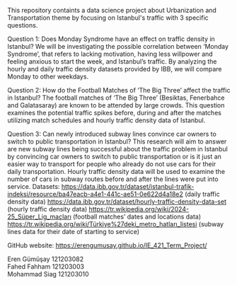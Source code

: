 This repository containts a data science project about Urbanization and Transportation theme by focusing on Istanbul's traffic with 3 specific questions.

Question 1: Does Monday Syndrome have an effect on traffic density in Istanbul?
We will be investigating the possible correlation between ‘Monday Syndrome’, that refers to lacking motivation, having less willpower and feeling anxious to start the week, and Istanbul’s traffic. By analyzing the hourly and daily traffic density datasets provided by IBB, we will compare Monday to other weekdays.

Question 2: How do the Football Matches of ‘The Big Three’ affect the traffic in Istanbul?
The football matches of ‘The Big Three’ (Besiktas, Fenerbahce and Galatasaray) are known to be attended by large crowds. This question examines the potential traffic spikes before, during and after the matches utilizing match schedules and hourly traffic density data of Istanbul.

Question 3: Can newly introduced subway lines convince car owners to switch to public transportation in Istanbul? 
This research will aim to answer are new subway lines being successful about the traffic problem in Istanbul by convincing car owners to switch to public transportation or is it just an easier way to transport for people who already do not use cars for their daily transportation. Hourly traffic density data will be used to examine the number of cars in subway routes before and after the lines were put into service.
Datasets: 
https://data.ibb.gov.tr/dataset/istanbul-trafik-indeksi/resource/ba47eacb-a4e1-441c-ae51-0e622d4a18e2 (daily traffic density data)
https://data.ibb.gov.tr/dataset/hourly-traffic-density-data-set (hourly traffic density data)
https://tr.wikipedia.org/wiki/2024-25_Süper_Lig_maçları (football matches’ dates and locations data)
https://tr.wikipedia.org/wiki/Türkiye%27deki_metro_hatları_listesi (subway lines data for their date of starting to service)

GitHub website: https://erengumusay.github.io/IE_421_Term_Project/

Eren Gümüşay 121203082  
Fahed Fahham 121203003  
Mohammad Siag 121203010
